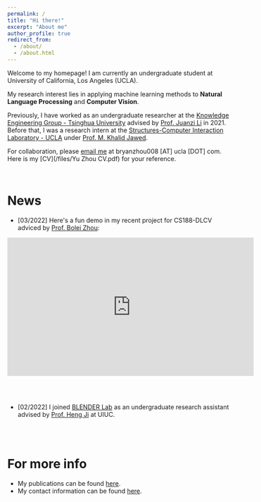 ```yaml
---
permalink: /
title: "Hi there!"
excerpt: "About me"
author_profile: true
redirect_from: 
  - /about/
  - /about.html
---
```


Welcome to my homepage! I am currently an undergraduate student at University of California, Los Angeles (UCLA). 


My research interest lies in applying machine learning methods to **Natural Language Processing** and **Computer Vision**.

     

Previously, I have worked as an undergraduate researcher at the [Knowledge Engineering Group - Tsinghua University](https://keg.cs.tsinghua.edu.cn/) advised by [Prof. Juanzi Li](http://keg.cs.tsinghua.edu.cn/persons/ljz/) in 2021. Before that, I was a research intern at the [Structures-Computer Interaction Laboratory - UCLA](https://structures.computer/) under [Prof. M. Khalid Jawed](http://www.khalidjawed.com/). 

     

For collaboration, please [email me](mailto:bryanzhou008@g.ucla.edu) at bryanzhou008 [AT] ucla [DOT] com. Here is my [CV](/files/Yu Zhou CV.pdf) for your reference.

<br/>


News
======
- [03/2022] Here's a fun demo in my recent project for CS188-DLCV adviced by [Prof. Bolei Zhou](https://boleizhou.github.io/):
<iframe width="560" height="315" src="https://www.youtube.com/embed/H1gXwSYAml4" title="YouTube video player" frameborder="0" allow="accelerometer; autoplay; clipboard-write; encrypted-media; gyroscope; picture-in-picture" allowfullscreen></iframe>

<br/><br/>

- [02/2022] I joined [BLENDER Lab](http://blender.cs.illinois.edu/index.html) as an undergraduate research assistant advised by [Prof. Heng Ji](http://blender.cs.illinois.edu/hengji/research.html) at UIUC.



<br/><br/>

For more info
======
- My publications can be found [here](/publications).
- My contact information can be found [here](/contact).


<br/><br/>

<script type="text/javascript" id="clstr_globe" src="//clustrmaps.com/globe.js?d=YG3LLVlq54HoY9rGWpc4hPvuYUkUMn3z9Oy4kPbWotI"></script>
